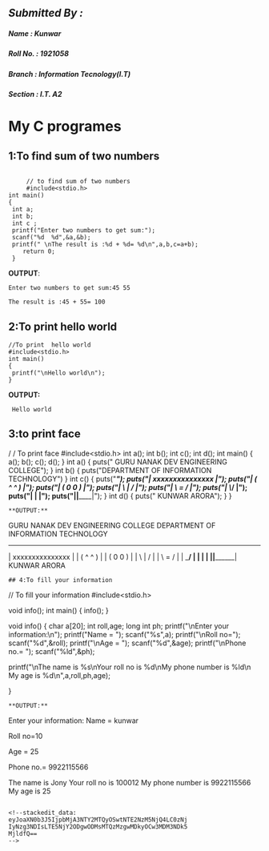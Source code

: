 ## ***Submitted By :***
##### ***Name : Kunwar***           
##### ***Roll No. : 1921058***
##### ***Branch : Information Tecnology(I.T)***
##### ***Section  : I.T. A2***


# My C programes
## 1:To find sum of two numbers
```

     // to find sum of two numbers
     #include<stdio.h>
int main()
{                                                                                      
 int a;
 int b;
 int c ;
 printf("Enter two numbers to get sum:");
 scanf("%d  %d",&a,&b);
 printf(" \nThe result is :%d + %d= %d\n",a,b,c=a+b);
    return 0;
 }
```
**OUTPUT**:
```
Enter two numbers to get sum:45 55
 
The result is :45 + 55= 100
```
## 2:To print hello world

```
//To print  hello world
#include<stdio.h>
int main()
{                     
 printf("\nHello world\n");
}
```
**OUTPUT:**
``` 
 Hello world
```
## 3:to print face
/ / To print face
#include<stdio.h>
int a();
int b();
int c();
int d();
int main()
{
a();
b();
c();
d();
}
int a()
{
puts(" GURU NANAK DEV ENGINEERING COLLEGE");
}
int b()
{
puts("DEPARTMENT OF INFORMATION TECHNOLOGY")
}
int c()
{
puts("___________________________");
puts("|    xxxxxxxxxxxxxxx      |");
puts("|    (   ^     ^   )      |");
puts("|    (   0     0   )      |");
puts("|     \\     |     /       |");
puts("|      \\    =    /        |");
puts("|       \\_______/         |");
puts("|            |            |");
puts("|____________|____________|");
}
int d()
{
puts("       KUNWAR ARORA");
}
}
```
**OUTPUT:**
```
 GURU NANAK DEV ENGINEERING COLLEGE
DEPARTMENT OF INFORMATION TECHNOLOGY
___________________________
|    xxxxxxxxxxxxxxx      |
|      (   ^     ^   )      |
|      (   0     0   )      |
|       \     |     /       |
|        \    =    /        |
|         \_______/         |
|              |            |
|____________|____________|
       KUNWAR ARORA
```
## 4:To fill your information

```
  // To fill your information
#include<stdio.h>

  void info();
  int main()
  {
     info();
  }

   void info()
  {  char a[20];
     int roll,age;
     long int ph;
   printf("\nEnter your information:\n");
   printf("Name = ");
    scanf("%s",a);
  printf("\nRoll no=");
scanf("%d",&roll);
printf("\nAge = ");
 scanf("%d",&age);
 printf("\nPhone no.= ");
 scanf("%ld",&ph);

printf("\nThe name is %s\nYour roll no is %d\nMy phone number is %ld\n My age is %d\n",a,roll,ph,age);

}
```
**OUTPUT:**
```
Enter your information:
Name = kunwar

Roll no=10

Age = 25

Phone no.= 9922115566

The name is Jony
Your roll no is 100012
My phone number is 9922115566
 My age is 25
 ```

<!--stackedit_data:
eyJoaXN0b3J5IjpbMjA3NTY2MTQyOSwtNTE2NzM5NjQ4LC0zNj
IyNzg3NDIsLTE5NjY2ODgwODMsMTQzMzgwMDkyOCw3MDM3NDk5
MjldfQ==
-->